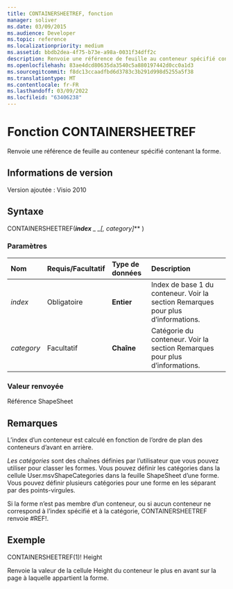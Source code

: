 ```yaml
---
title: CONTAINERSHEETREF, fonction
manager: soliver
ms.date: 03/09/2015
ms.audience: Developer
ms.topic: reference
ms.localizationpriority: medium
ms.assetid: bbdb2dea-4f75-b73e-a98a-0031f34dff2c
description: Renvoie une référence de feuille au conteneur spécifié contenant la forme.
ms.openlocfilehash: 83ae4dcd80635da3540c5a880197442d0cc0a1d3
ms.sourcegitcommit: f8dc13ccaadfbd6d3783c3b291d998d5255a5f38
ms.translationtype: MT
ms.contentlocale: fr-FR
ms.lasthandoff: 03/09/2022
ms.locfileid: "63406238"
---
```

# <a name="containersheetref-function"></a>Fonction CONTAINERSHEETREF

Renvoie une référence de feuille au conteneur spécifié contenant la forme.
  
## <a name="version-information"></a>Informations de version

Version ajoutée : Visio 2010

  
## <a name="syntax"></a>Syntaxe

CONTAINERSHEETREF(***index** _ _*_[, category]_** )
  
### <a name="parameters"></a>Paramètres

|**Nom**|**Requis/Facultatif**|**Type de données**|**Description**|
|:-----|:-----|:-----|:-----|
| *index* <br/> |Obligatoire  <br/> |**Entier** <br/> |Index de base 1 du conteneur. Voir la section Remarques pour plus d’informations. |
| *category* <br/> |Facultatif  <br/> |**Chaîne** <br/> |Catégorie du conteneur. Voir la section Remarques pour plus d’informations. |

### <a name="return-value"></a>Valeur renvoyée

Référence ShapeSheet
  
## <a name="remarks"></a>Remarques

L’index d’un conteneur est calculé en fonction de l’ordre de plan des conteneurs d’avant en arrière.
  
 *Les catégories*  sont des chaînes définies par l’utilisateur que vous pouvez utiliser pour classer les formes. Vous pouvez définir les catégories dans la cellule User.msvShapeCategories dans la feuille ShapeSheet d’une forme. Vous pouvez définir plusieurs catégories pour une forme en les séparant par des points-virgules.
  
Si la forme n’est pas membre d’un conteneur, ou si aucun conteneur ne correspond à l’index spécifié et à la catégorie, CONTAINERSHEETREF renvoie #REF!.
  
## <a name="example"></a>Exemple

CONTAINERSHEETREF(1)! Height
  
Renvoie la valeur de la cellule Height du conteneur le plus en avant sur la page à laquelle appartient la forme.
  